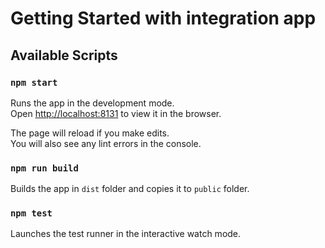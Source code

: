 # Getting Started with integration app

## Available Scripts

### `npm start`

Runs the app in the development mode.  
Open  [http://localhost:8131](http://localhost:8131)  to view it in the browser.

The page will reload if you make edits.  
You will also see any lint errors in the console.

### `npm run build`

Builds the app in  `dist`  folder and copies it to `public` folder.

### `npm test`

Launches the test runner in the interactive watch mode.  
